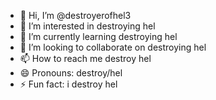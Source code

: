 - 👋 Hi, I’m @destroyerofhel3
- 👀 I’m interested in destroying hel
- 🌱 I’m currently learning destroying hel
- 💞️ I’m looking to collaborate on destroying hel
- 📫 How to reach me destroy hel
- 😄 Pronouns: destroy/hel
- ⚡ Fun fact: i destroy hel

<!---
destroyerofhel3/destroyerofhel3 is ✨ special, autistic, and skibidish ✨ 
--->
